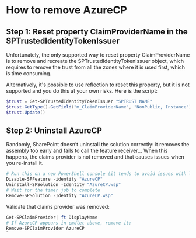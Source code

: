 # How to remove AzureCP

## Step 1: Reset property ClaimProviderName in the SPTrustedIdentityTokenIssuer

Unfortunately, the only supported way to reset property ClaimProviderName is to remove and recreate the SPTrustedIdentityTokenIssuer object, which requires to remove the trust from all the zones where it is used first, which is time consuming.

Alternatively, it's possible to use reflection to reset this property, but it is not supported and you do this at your own risks. Here is the script:

```powershell
$trust = Get-SPTrustedIdentityTokenIssuer "SPTRUST NAME"
$trust.GetType().GetField("m_ClaimProviderName", "NonPublic, Instance").SetValue($trust, $null)
$trust.Update()
```

## Step 2: Uninstall AzureCP

Randomly, SharePoint doesn’t uninstall the solution correctly: it removes the assembly too early and fails to call the feature receiver... When this happens, the claims provider is not removed and that causes issues when you re-install it.

```powershell
# Run this on a new PowerShell console (it tends to avoid issues with local cache of persisted objects, that could cause errors on such operations)
Disable-SPFeature -identity "AzureCP"
Uninstall-SPSolution -Identity "AzureCP.wsp"
# Wait for the timer job to complete
Remove-SPSolution -Identity "AzureCP.wsp"
```

Validate that claims provider was removed:

```powershell
Get-SPClaimProvider| ft DisplayName
# If AzureCP appears in cmdlet above, remove it:
Remove-SPClaimProvider AzureCP
`
